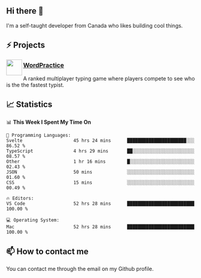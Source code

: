 <h2>Hi there 👋</h2>

<p>I'm a self-taught developer from Canada who likes building cool things.</p>

<h2>⚡ Projects</h2>

<img align="left" src="https://i.imgur.com/6RT8VFO.png" width="42" height="42" />
<h3><a target="_blank" href="https://wordpractice.io/">WordPractice</a></h3>
<p>A ranked multiplayer typing game where players compete to see who is the the fastest typist.</p>

<h2>📈 Statistics</h2>

<!--START_SECTION:waka-->
📊 **This Week I Spent My Time On** 

```text
💬 Programming Languages: 
Svelte                   45 hrs 24 mins      ██████████████████████░░░   86.52 % 
TypeScript               4 hrs 29 mins       ██░░░░░░░░░░░░░░░░░░░░░░░   08.57 % 
Other                    1 hr 16 mins        █░░░░░░░░░░░░░░░░░░░░░░░░   02.43 % 
JSON                     50 mins             ░░░░░░░░░░░░░░░░░░░░░░░░░   01.60 % 
CSS                      15 mins             ░░░░░░░░░░░░░░░░░░░░░░░░░   00.49 % 

🔥 Editors: 
VS Code                  52 hrs 28 mins      █████████████████████████   100.00 % 

💻 Operating System: 
Mac                      52 hrs 28 mins      █████████████████████████   100.00 % 
```


<!--END_SECTION:waka-->

<h2>📫 How to contact me</h2>

You can contact me through the email on my Github profile.

